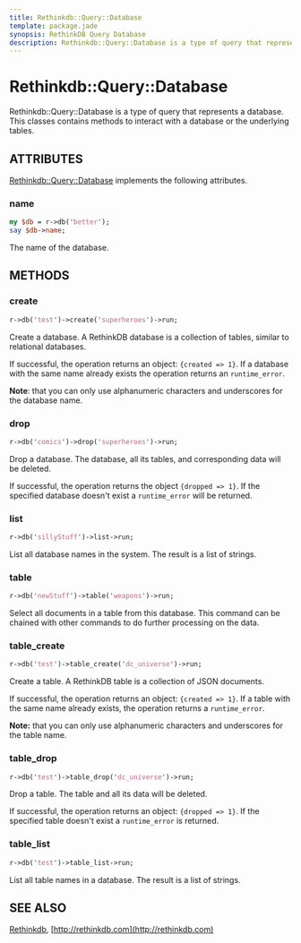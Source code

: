 ```yaml
---
title: Rethinkdb::Query::Database
template: package.jade
synopsis: RethinkDB Query Database
description: Rethinkdb::Query::Database is a type of query that represents a database.
---
```

# Rethinkdb::Query::Database

Rethinkdb::Query::Database is a type of query that represents a database. This classes contains methods to interact with a database or the underlying tables.




## ATTRIBUTES

[Rethinkdb::Query::Database](/packages/rethinkdb/query/database) implements the following attributes.

### name

```perl
my $db = r->db('better');
say $db->name;

```

The name of the database.

## METHODS

### create

```perl
r->db('test')->create('superheroes')->run;

```

Create a database. A RethinkDB database is a collection of tables, similar to
relational databases.

If successful, the operation returns an object: `{created => 1}`. If a
database with the same name already exists the operation returns an
`runtime_error`.

**Note**: that you can only use alphanumeric characters and underscores for the
database name.

### drop

```perl
r->db('comics')->drop('superheroes')->run;

```

Drop a database. The database, all its tables, and corresponding data will be
deleted.

If successful, the operation returns the object `{dropped => 1}`. If the
specified database doesn't exist a `runtime_error` will be returned.

### list

```perl
r->db('sillyStuff')->list->run;

```

List all database names in the system. The result is a list of strings.

### table

```perl
r->db('newStuff')->table('weapons')->run;

```

Select all documents in a table from this database. This command can be chained
with other commands to do further processing on the data.

### table_create

```perl
r->db('test')->table_create('dc_universe')->run;

```

Create a table. A RethinkDB table is a collection of JSON documents.

If successful, the operation returns an object: `{created => 1}`. If a
table with the same name already exists, the operation returns a
`runtime_error`.

**Note:** that you can only use alphanumeric characters and underscores for the
table name.

### table_drop

```perl
r->db('test')->table_drop('dc_universe')->run;

```

Drop a table. The table and all its data will be deleted.

If successful, the operation returns an object: `{dropped => 1}`. If the
specified table doesn't exist a `runtime_error` is returned.

### table_list

```perl
r->db('test')->table_list->run;

```

List all table names in a database. The result is a list of strings.

## SEE ALSO

[Rethinkdb](/packages/rethinkdb), [http://rethinkdb.com](http://rethinkdb.com)